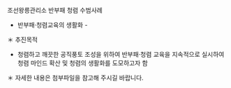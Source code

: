 조선왕릉관리소 반부패 청렴 수범사례
- 반부패·청렴교육의 생활화 -

＊ 추진목적
  - 청렴하고 깨끗한 공직풍토 조성을 위하여 반부패·청렴 교육을 지속적으로 실시하여 청렴 마인드 확산 및 청렴의 생활화를 도모하고자 함

＊ 자세한 내용은 첨부파일을 참고해 주시길 바랍니다.